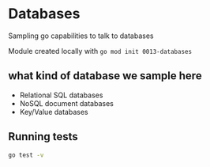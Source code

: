 # Databases

Sampling go capabilities to talk to databases

Module created locally with `go mod init 0013-databases`

## what kind of database we sample here

- Relational SQL databases
- NoSQL document databases
- Key/Value databases

## Running tests

```bash
go test -v
```
